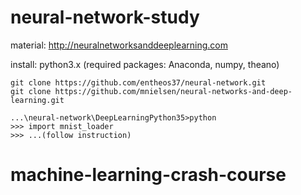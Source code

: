 # neural-network-study

material: http://neuralnetworksanddeeplearning.com

install: python3.x (required packages: Anaconda, numpy, theano)

```
git clone https://github.com/entheos37/neural-network.git
git clone https://github.com/mnielsen/neural-networks-and-deep-learning.git
```

```
...\neural-network\DeepLearningPython35>python
>>> import mnist_loader
>>> ...(follow instruction)
```

# machine-learning-crash-course
